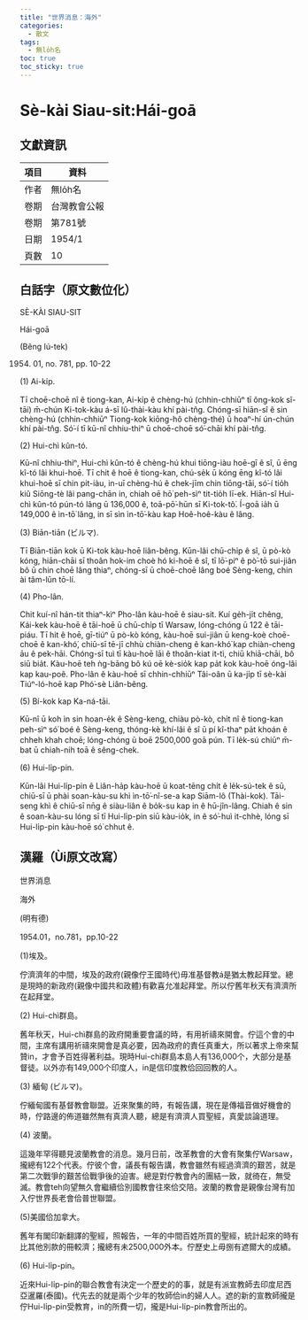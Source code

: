 ```yaml
---
title: "世界消息：海外"
categories:
  - 散文
tags:
  - 無lo̍h名
toc: true
toc_sticky: true
---
```


# Sè-kài Siau-sit:Hái-goā

## 文獻資訊

| 項目 | 資料 |
|---|---|
| 作者 | 無lo̍h名 |
| 卷期 | 台灣教會公報 |
| 卷期 | 第781號 |
| 日期 | 1954/1 |
| 頁數 | 10 |

## 白話字（原文數位化）

SÈ-KÀI SIAU-SIT

Hái-goā

(Bêng Iú-tek)

1954. 01, no. 781, pp. 10-22

(1) Ai-ki̍p.

Tī choē-choē nî ê tiong-kan, Ai-ki̍p ê chèng-hú (chhin-chhiūⁿ tī ông-kok sî-tāi) m̄-chún Ki-tok-kàu á-sī Iû-thài-kàu khí pài-tn̂g. Chóng-sī hiān-sî ê sin chèng-hú (chhin-chhiūⁿ Tiong-kok kiōng-hô chèng-thé) ū hoaⁿ-hí ún-chún khí pài-tn̂g. Só͘-í tī kū-nî chhiu-thiⁿ ū choē-choē só͘-chāi khí pài-tn̂g.

(2) Hui-chì kûn-tó.

Kū-nî chhiu-thiⁿ, Hui-chì kûn-tó ê chèng-hú khui tiōng-iàu hoē-gī ê sî, ū ēng kî-tó lâi khui-hoē. Tī chit ê hoē ê tiong-kan, chú-se̍k ū kóng ēng kî-tó lâi khui-hoē sī chin pit-iàu, in-uī chèng-hú ê chek-jīm chin tiōng-tāi, só͘-í tio̍h kiû Siōng-tè lâi pang-chān in, chiah oē hō͘ peh-sìⁿ tit-tio̍h lī-ek. Hiān-sî Hui-chì kûn-tó pún-tó lâng ū 136,000 ê, toā-pō͘-hūn sī Ki-tok-tô͘. Í-goā ia̍h ū 149,000 ê ìn-tō͘ lâng, in sī sìn ìn-tō͘-kàu kap Hoê-hoê-kàu ê lâng.

(3) Biān-tiān (ビルマ).

Tī Biān-tiān kok ū Ki-tok kàu-hoē liân-bêng. Kūn-lâi chū-chi̍p ê sî, ū pò-kò kóng, hiān-chāi sī thoân hok-im choè hó ki-hoē ê sî, tī lō͘-piⁿ ê pò͘-tō sui-jiân bô ū chin choē lâng thiaⁿ, chóng-sī ū choē-choē lâng boé Sèng-keng, chin ài tâm-lūn tō-lí.

(4) Pho-lân.

Chit kuí-nî hán-tit thiaⁿ-kìⁿ Pho-lân kàu-hoē ê siau-sit. Kuí ge̍h-ji̍t chêng, Kái-kek kàu-hoē ê tāi-hoē ū chū-chi̍p tī Warsaw, lóng-chóng ū 122 ê tāi-piáu. Tī hit ê hoē, gī-tiúⁿ ū pò-kò kóng, kàu-hoē sui-jiân ū keng-koè choē-choē ê kan-khó͘, chiū-sī tē-jī chhù chiàn-cheng ê kan-khó͘ kap chiàn-cheng āu ê pek-hāi. Chóng-sī tuì tī kàu-hoē lāi ê thoân-kiat it-tì, chiū khiā-chāi, bô siū bia̍t. Kàu-hoē teh ǹg-bāng bô kú oē kè-sio̍k kap pa̍t kok kàu-hoē óng-lâi kap kau-poê. Pho-lân ê kàu-hoē sī chhin-chhiūⁿ Tâi-oân ū ka-ji̍p tī sè-kài Tiúⁿ-ló-hoē kap Phó͘-sè Liân-bêng.

(5) Bí-kok kap Ka-ná-tāi.

Kū-nî ū koh ìn sin hoan-e̍k ê Sèng-keng, chiàu pò-kò, chi̍t nî ê tiong-kan peh-sìⁿ só͘ boé ê Sèng-keng, thóng-kè khí-lâi ê sî ū pí kî-thaⁿ pa̍t khoán ê chheh khah choē; lóng-chóng ū boē 2500,000 goā pún. Tī le̍k-sú chiūⁿ m̄-bat ū chiah-nih toā ê sêng-chek.

(6) Hui-li̍p-pin.

Kūn-lâi Hui-li̍p-pin ê Liân-ha̍p kàu-hoē ū koat-tēng chi̍t ê le̍k-sú-tek ê sū, chiū-sī ū phài soan-kàu-su khì ìn-tō͘-nî-se-a kap Siām-lô (Thài-kok). Tāi-seng khì ê chiū-sī nn̄g ê siàu-liân ê bo̍k-su kap in ê hū-jîn-lâng. Chiah ê sin ê soan-kàu-su lóng sī tī Hui-li̍p-pin siū kàu-io̍k, in ê só͘-huì it-chhè, lóng sī Hui-li̍p-pin kàu-hoē só͘ chhut ê.

## 漢羅（Ùi原文改寫）

世界消息

海外

(明有德)

1954.01，no.781，pp.10-22

(1)埃及。

佇濟濟年的中間，埃及的政府(親像佇王國時代)毋准基督教á是猶太教起拜堂。總是現時的新政府(親像中國共和政體)有歡喜允准起拜堂。所以佇舊年秋天有濟濟所在起拜堂。

(2) Hui-chì群島。

舊年秋天，Hui-chì群島的政府開重要會議的時，有用祈禱來開會。佇這个會的中間，主席有講用祈禱來開會是真必要，因為政府的責任真重大，所以著求上帝來幫贊in，才會予百姓得著利益。現時Hui-chì群島本島人有136,000个，大部分是基督徒。以外亦有149,000个印度人，in是信印度教佮回回教的人。

(3) 緬甸 (ビルマ)。

佇緬甸國有基督教會聯盟。近來聚集的時，有報告講，現在是傳福音做好機會的時，佇路邊的佈道雖然無有真濟人聽，總是有濟濟人買聖經，真愛談論道理。

(4) 波蘭。

這幾年罕得聽見波蘭教會的消息。幾月日前，改革教會的大會有聚集佇Warsaw，攏總有122个代表。佇彼个會，議長有報告講，教會雖然有經過濟濟的艱苦，就是第二次戰爭的艱苦佮戰爭後的迫害。總是對佇教會內的團結一致，就徛在，無受滅。教會teh向望無久會繼續佮別國教會往來佮交陪。波蘭的教會是親像台灣有加入佇世界長老會佮普世聯盟。

(5)美國佮加拿大。

舊年有閣印新翻譯的聖經，照報告，一年的中間百姓所買的聖經，統計起來的時有比其他別款的冊較濟；攏總有未2500,000外本。佇歷史上毋捌有遮爾大的成績。

(6) Hui-li̍p-pin。

近來Hui-li̍p-pin的聯合教會有決定一个歷史的的事，就是有派宣教師去印度尼西亞暹羅(泰國)。代先去的就是兩个少年的牧師佮in的婦人人。遮的新的宣教師攏是佇Hui-li̍p-pin受教育，in的所費一切，攏是Hui-li̍p-pin教會所出的。
